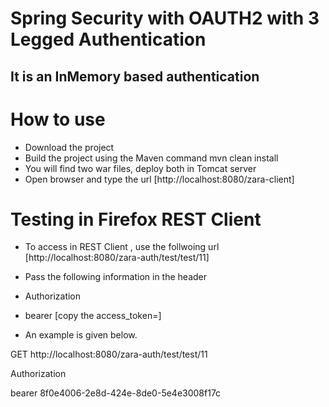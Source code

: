 # Spring Security with OAUTH2 with 3 Legged Authentication
## It is an InMemory based authentication

# How to use
- Download the project
- Build the project using the Maven command mvn clean install
- You will find two war files, deploy both in Tomcat server
- Open browser and type the url [http://localhost:8080/zara-client]

# Testing in Firefox REST Client
- To access in REST Client , use the follwoing url [http://localhost:8080/zara-auth/test/test/11]
- Pass the following information in the header

- Authorization
- bearer [copy the access_token=]
- An example is given below.

GET
http://localhost:8080/zara-auth/test/test/11

Authorization

bearer 8f0e4006-2e8d-424e-8de0-5e4e3008f17c
